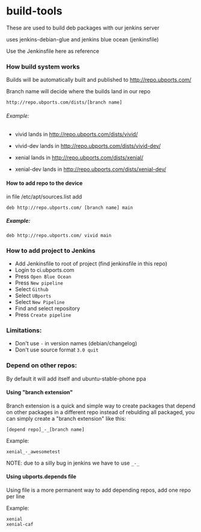 # build-tools

These are used to build deb packages with our jenkins server

uses jenkins-debian-glue and jenkins blue ocean (jenkinsfile)

Use the Jenkinsfile here as reference

### How build system works

Builds will be automatically built and published to http://repo.ubports.com/

Branch name will decide where the builds land in our repo

```
http://repo.ubports.com/dists/[branch name]
```

###### Example:

- vivid lands in http://repo.ubports.com/dists/vivid/
- vivid-dev lands in http://repo.ubports.com/dists/vivid-dev/

- xenial lands in http://repo.ubports.com/dists/xenial/
- xenial-dev lands in http://repo.ubports.com/dists/xenial-dev/

#### How to add repo to the device

in file /etc/apt/sources.list add

```
deb http://repo.ubports.com/ [branch name] main
```

##### Example:

```
deb http://repo.ubports.com/ vivid main
```

### How to add project to Jenkins

- Add Jenkinsfile to root of project (find jenkinsfile in this repo)
- Login to ci.ubports.com
- Press `Open Blue Ocean`
- Press `New pipeline`
- Select `Github`
- Select `UBports`
- Select `New Pipeline`
- Find and select repository
- Press `Create pipeline`

### Limitations:

- Don't use `-` in version names (debian/changelog)
- Don't use source format `3.0 quit`

### Depend on other repos:
By default it will add itself and ubuntu-stable-phone ppa

#### Using "branch extension"

Branch extension is a quick and simple way to create packages that depend on
other packages in a different repo instead of rebulding all packaged,
you can simply create a "branch extension" like this:
```
[depend repo]_-_[branch name]
```

Example:

```
xenial_-_awesometest
```

NOTE: due to a silly bug in jenkins we have to use `_-_`

#### Using ubports.depends file

Using file is a more permanent way to add depending repos, add one repo per line

Example:

```
xenial
xenial-caf
```
